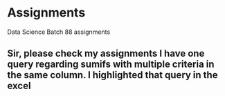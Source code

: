# Assignments
Data Science Batch 88 assignments 


## Sir, please check my assignments I have one query regarding sumifs with multiple criteria in the same column. I highlighted that query in the excel
